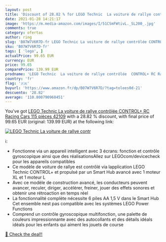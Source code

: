 ```yaml
---
layout: post
title: 'Discount of 28.82 % for LEGO Technic  La voiture de rallye contr'
date: 2021-01-28 14:21:17
image: 'https://m.media-amazon.com/images/I/51CSmFWtivL._SL200_.jpg'
comments: true
category: ofertas
author: ring
slug: 'B07W7V6R7D-fr LEGO Technic La voiture de rallye contrôlée CONTROL+ RC...'
sku: 'B07W7V6R7D-fr'
tags: [ 'lego', ]
actualPrice: 99.65 EUR
currency: EUR
price: 99.65
comparePrice: 139.99 EUR
prodname: 'LEGO Technic  La voiture de rallye contrôlée  CONTROL+ RC Racing Cars  115 pièces  42109'
country: 'fr'
flag: '🇫🇷'
buyurl: 'https://www.amazon.fr/dp/B07W7V6R7D/?tag=tolees0d-21'
descuento: '28.82'
average: '110.800790960451'
---
```


You've got [LEGO Technic  La voiture de rallye contrôlée  CONTROL+ RC Racing Cars  115 pièces  42109](https://www.amazon.fr/dp/B07W7V6R7D/?tag=tolees0d-21) with a  28.82 % discount, with final price of 99.65 EUR (original: 139.99 EUR) at the following link:

[![LEGO Technic  La voiture de rallye contr](https://m.media-amazon.com/images/I/51CSmFWtivL._SL200_.jpg)](https://www.amazon.fr/dp/B07W7V6R7D/?tag=tolees0d-21)

ℹ️:

- Fonctionne via un appareil intelligent avec 3 écrans: fonction et contrôle gyroscopique ainsi que des réalisationsAllez sur LEGOcom/devicecheck pour les appareils compatibles
- Ce modèle de voiture de rallye est contrôlé via lapplication LEGO Technic CONTROL+ et propulsé par un Smart Hub avancé avec 1 moteur XL et 1 moteur L
- Avec ce modèle de construction avancé, les conducteurs peuvent avancer, reculer, diriger, accélérer, freiner, jouer des effets sonores et obtenir une rétroaction en temps réel
- La fonctionnalité complète nécessite 6 piles AA 1,5 V dans le Smart Hub Cet ensemble nest pas compatible avec les systèmes LEGO Power Functions
- Comprend un contrôle gyroscopique multifonction, une palette de couleurs impressionnante avec des autocollants et des détails idéals idéals pour les enfants qui aiment les jouets de course

[🛒 Check the deal!!](https://www.amazon.fr/dp/B07W7V6R7D/?tag=tolees0d-21)
